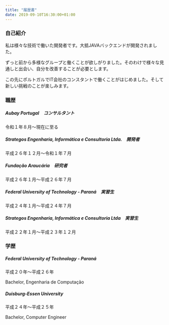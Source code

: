 ```yaml
---
title: "履歴書"
date: 2019-09-10T16:30:00+01:00
---
```


### 自己紹介

私は様々な技術で働いた開発者です。大抵JAVAバックエンドが開発されました。

ずっと前から多様なグループと働くことが欲しがりました。そのわけで様々な見通しと出会い、自分を改善することが必要とします。

この先にポルトガルでIT会社のコンスタントで働くことがはじめました。そして新しい挑戦のことが楽しみます。

### 職歴

##### Aubay Portugal　コンサルタント

令和１年８月〜現在に至る

##### Strategos Engenharia, Informática e Consultoria Ltda.　開発者

平成２６年１２月〜令和１年７月

##### Fundação Araucária　研究者

平成２６年１月〜平成２６年７月

##### Federal University of Technology - Paraná　実習生

平成２４年１月〜平成２４年７月

##### Strategos Engenharia, Informática e Consultoria Ltda　実習生

平成２２年１月〜平成２３年１２月

### 学歴

##### Federal University of Technology - Paraná

平成２０年〜平成２６年

Bachelor, Engenharia de Computação

##### Duisburg-Essen University

平成２４年〜平成２５年

Bachelor, Computer Engineer